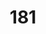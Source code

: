 ---
title: 181
link: https://www.reddit.com/r/roguelikedev/comments/7dp0ow/sharing_saturday_181/dq0qaad/
---